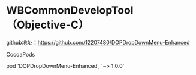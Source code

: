 # WBCommonDevelopTool（Objective-C）

github地址：https://github.com/12207480/DOPDropDownMenu-Enhanced

CocoaPods

pod 'DOPDropDownMenu-Enhanced', '~> 1.0.0'
